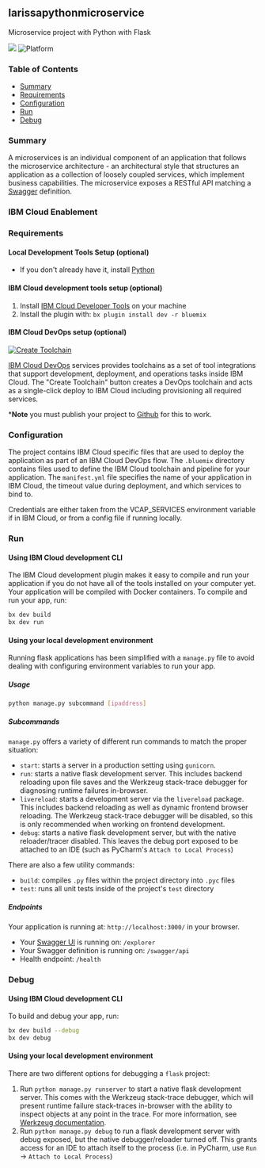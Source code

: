 ## larissapythonmicroservice

Microservice project with Python with Flask

[![](https://img.shields.io/badge/IBM%20Cloud-powered-blue.svg)](https://bluemix.net)
![Platform](https://img.shields.io/badge/platform-PYTHON-lightgrey.svg?style=flat)

### Table of Contents
* [Summary](#summary)
* [Requirements](#requirements)
* [Configuration](#configuration)
* [Run](#run)
* [Debug](#debug)

<a name="summary"></a>
### Summary
A microservices is an individual component of an application that follows the microservice architecture - an architectural style that structures an application as a collection of loosely coupled services, which implement business capabilities. The microservice exposes a RESTful API matching a [Swagger](http://swagger.io) definition.



<a name="enablement"></a>
### IBM Cloud Enablement

<a name="requirements"></a>
### Requirements
#### Local Development Tools Setup (optional)

- If you don't already have it, install [Python](https://www.python.org/downloads/)

#### IBM Cloud development tools setup (optional)

1. Install [IBM Cloud Developer Tools](https://console.bluemix.net/docs/cli/idt/setting_up_idt.html#add-cli) on your machine  
2. Install the plugin with: `bx plugin install dev -r bluemix`


#### IBM Cloud DevOps setup (optional)

[![Create Toolchain](https://console.ng.bluemix.net/devops/graphics/create_toolchain_button.png)](https://console.ng.bluemix.net/devops/setup/deploy/)

[IBM Cloud DevOps](https://www.ibm.com/cloud-computing/bluemix/devops) services provides toolchains as a set of tool integrations that support development, deployment, and operations tasks inside IBM Cloud. The "Create Toolchain" button creates a DevOps toolchain and acts as a single-click deploy to IBM Cloud including provisioning all required services. 

***Note** you must publish your project to [Github](https://github.com/) for this to work.



<a name="configuration"></a>
### Configuration

The project contains IBM Cloud specific files that are used to deploy the application as part of an IBM Cloud DevOps flow. The `.bluemix` directory contains files used to define the IBM Cloud toolchain and pipeline for your application. The `manifest.yml` file specifies the name of your application in IBM Cloud, the timeout value during deployment, and which services to bind to.

Credentials are either taken from the VCAP_SERVICES environment variable if in IBM Cloud, or from a config file if running locally. 


<a name="run"></a>
### Run
#### Using IBM Cloud development CLI
The IBM Cloud development plugin makes it easy to compile and run your application if you do not have all of the tools installed on your computer yet. Your application will be compiled with Docker containers. To compile and run your app, run:

```bash
bx dev build
bx dev run
```


#### Using your local development environment


Running flask applications has been simplified with a `manage.py` file to avoid dealing with configuring environment variables to run your app.

##### Usage
```bash
python manage.py subcommand [ipaddress]
```

##### Subcommands
`manage.py` offers a variety of different run commands to match the proper situation:
* `start`: starts a server in a production setting using `gunicorn`.
* `run`: starts a native flask development server. This includes backend reloading upon file saves and the Werkzeug stack-trace debugger for diagnosing runtime failures in-browser.
* `livereload`: starts a development server via the `livereload` package. This includes backend reloading as well as dynamic frontend browser reloading. The Werkzeug stack-trace debugger will be disabled, so this is only recommended when working on frontend development.
* `debug`: starts a native flask development server, but with the native reloader/tracer disabled. This leaves the debug port exposed to be attached to an IDE (such as PyCharm's `Attach to Local Process`)

There are also a few utility commands:
* `build`: compiles `.py` files within the project directory into `.pyc` files
* `test`: runs all unit tests inside of the project's `test` directory


##### Endpoints

Your application is running at: `http://localhost:3000/` in your browser.

- Your [Swagger UI](http://swagger.io/swagger-ui/) is running on: `/explorer`
- Your Swagger definition is running on: `/swagger/api`
- Health endpoint: `/health`



<a name="debug"></a>
### Debug

#### Using IBM Cloud development CLI
To build and debug your app, run:
```bash
bx dev build --debug
bx dev debug
```
#### Using your local development environment
There are two different options for debugging a `flask` project:
1. Run `python manage.py runserver` to start a native flask development server. This comes with the Werkzeug stack-trace debugger, which will present runtime failure stack-traces in-browser with the ability to inspect objects at any point in the trace. For more information, see [Werkzeug documentation](http://werkzeug.pocoo.org/).
2. Run `python manage.py debug` to run a flask development server with debug exposed, but the native debugger/reloader turned off. This grants access for an IDE to attach itself to the process (i.e. in PyCharm, use `Run` -> `Attach to Local Process`)


